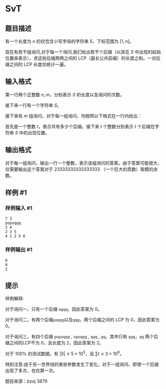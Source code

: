 # SvT

## 题目描述

有一个长度为  $n$ 的仅包含小写字母的字符串  $S$，下标范围为  $[1,n]$。

现在有若干组询问,对于每一个询问,我们给出若干个后缀（以其在  $S$ 中出现的起始位置来表示），求这些后缀两两之间的 LCP（最长公共前缀）的长度之和。一对后缀之间的 LCP 长度仅统计一遍。




## 输入格式

第一行两个正整数  $n,m$，分别表示  $S$ 的长度以及询问的次数。

接下来一行有一个字符串  $S$。

接下来有  $m$ 组询问，对于每一组询问，均按照以下格式在一行内给出：

首先是一个整数  $t$，表示共有多少个后缀。接下来  $t$ 个整数分别表示  $t$ 个后缀在字符串  $S$ 中的出现位置。

## 输出格式

对于每一组询问，输出一行一个整数，表示该组询问的答案。由于答案可能很大，仅需要输出这个答案对于 $\text{23333333333333333}$ （一个巨大的质数）取模的余数。

## 样例 #1

### 样例输入 #1
```
7 3
popoqqq
1 4
2 3 5
4 1 2 5 6
```

### 样例输出 #1

```
0
0
2
```

## 提示

样例解释:

对于询问一，只有一个后缀 `oqqq`，因此答案为 $0$。

对于询问二，有两个后缀`poqqq`以及`qqq`，两个后缀之间的 LCP 为 $0$，因此答案为 $0$。

对于询问三，有四个后缀 `popoqqq` , `opoqqq` , `qqq` , `qq`，其中只有 `qqq`，`qq` 两个后缀之间的LCP不为 $0$，且长度为 $2$，因此答案为 $2$。

对于 $100\%$ 的测试数据，有 $|S|\le 5\times 10^5$，且 $\sum t\le3\times10^6$。

特别注意:由于另一世界线的某些参数发生了变化，对于一组询问，即使一个后缀出现了多次，也仅算一次。

题目来源：bzoj 3879
